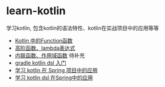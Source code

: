 # learn-kotlin
学习kotlin, 包含kotlin的语法特性、kotlin在实战项目中的应用等等

- [Kotlin 中的Function函数](kotlin-functions.md)
- [高阶函数、lambda表达式](kotlin-high-order-functions-and-lambdas.md)
- [内联函数、作用域函数](kotlin-scope-functions.md) 待补充
- [gradle kotlin dsl 入门](gradle-kotlin-dsl-primer.md)
- [学习 kotlin 在 Spring 项目中的应用](kotlin-support-in-spring.md)
- [学习 kotlin dsl 在Spring中的应用](kotlin-dsl-is-beautiful.md)
